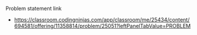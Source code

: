 Problem statement link
 - https://classroom.codingninjas.com/app/classroom/me/25434/content/694581/offering/11358814/problem/25051?leftPanelTabValue=PROBLEM